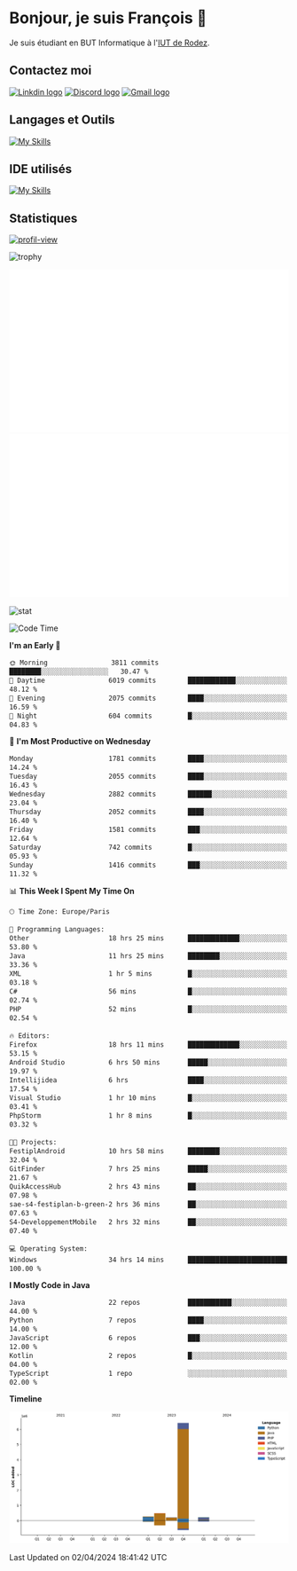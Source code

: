 # Bonjour, je suis François 👋

Je suis étudiant en BUT Informatique à l'[IUT de Rodez](https://iut-rodez.fr).

## Contactez moi

<p>
<a href="https://www.linkedin.com/in/fran%C3%A7ois-de-saint-palais-00985327a/" target="blank"><img src="https://img.shields.io/badge/LinkedIn-0077B5?style=for-the-badge&logo=linkedin&logoColor=white" alt="Linkdin logo"/></a>
<a href="https://discord.gg/francis389" target="blank"><img src="https://img.shields.io/badge/Discord-7289DA?style=for-the-badge&logo=discord&logoColor=white" alt="Discord logo" /></a>
<a href="mailto:francois-sp@gmx.fr" target="blank"><img src="https://img.shields.io/badge/Gmail-D14836?style=for-the-badge&logo=gmail&logoColor=white" alt="Gmail logo"/></a> 
</p>

## Langages et Outils

[![My Skills](https://skillicons.dev/icons?i=java,py,kotlin,git,html,css,sass,vue,angular,react,bootstrap,js,jquery,ts,php,mysql,sqlite,grafana,linux,windows,figma,postman)](https://skillicons.dev)

## IDE utilisés

[![My Skills](https://skillicons.dev/icons?i=idea,phpstorm,pycharm,androidstudio,vscode,webstorm,eclipse)](https://skillicons.dev)

## Statistiques

[![profil-view](https://komarev.com/ghpvc/?username=francois389&label=Profile%20views&color=0e75b6&style=flat)](https://github.com/ryo-ma/github-profile-trophy)

![trophy](https://github-profile-trophy.vercel.app/?username=Francois389&theme=onedark&column=-1)

![top-lang](https://raw.githubusercontent.com/Francois389/github-stat/master/generated/languages.svg#gh-dark-mode-only)
![](https://raw.githubusercontent.com/Francois389/github-stat/master/generated/overview.svg#gh-dark-mode-only)

![stat](https://github-readme-stats.vercel.app/api?username=francois389&show_icons=true&locale=fr&theme=onedark)

<!--START_SECTION:waka-->
![Code Time](http://img.shields.io/badge/Code%20Time-106%20hrs%204%20mins-blue)

**I'm an Early 🐤** 

```text
🌞 Morning                3811 commits        ████████░░░░░░░░░░░░░░░░░   30.47 % 
🌆 Daytime                6019 commits        ████████████░░░░░░░░░░░░░   48.12 % 
🌃 Evening                2075 commits        ████░░░░░░░░░░░░░░░░░░░░░   16.59 % 
🌙 Night                  604 commits         █░░░░░░░░░░░░░░░░░░░░░░░░   04.83 % 
```
📅 **I'm Most Productive on Wednesday** 

```text
Monday                   1781 commits        ████░░░░░░░░░░░░░░░░░░░░░   14.24 % 
Tuesday                  2055 commits        ████░░░░░░░░░░░░░░░░░░░░░   16.43 % 
Wednesday                2882 commits        ██████░░░░░░░░░░░░░░░░░░░   23.04 % 
Thursday                 2052 commits        ████░░░░░░░░░░░░░░░░░░░░░   16.40 % 
Friday                   1581 commits        ███░░░░░░░░░░░░░░░░░░░░░░   12.64 % 
Saturday                 742 commits         █░░░░░░░░░░░░░░░░░░░░░░░░   05.93 % 
Sunday                   1416 commits        ███░░░░░░░░░░░░░░░░░░░░░░   11.32 % 
```


📊 **This Week I Spent My Time On** 

```text
🕑︎ Time Zone: Europe/Paris

💬 Programming Languages: 
Other                    18 hrs 25 mins      █████████████░░░░░░░░░░░░   53.80 % 
Java                     11 hrs 25 mins      ████████░░░░░░░░░░░░░░░░░   33.36 % 
XML                      1 hr 5 mins         █░░░░░░░░░░░░░░░░░░░░░░░░   03.18 % 
C#                       56 mins             █░░░░░░░░░░░░░░░░░░░░░░░░   02.74 % 
PHP                      52 mins             █░░░░░░░░░░░░░░░░░░░░░░░░   02.54 % 

🔥 Editors: 
Firefox                  18 hrs 11 mins      █████████████░░░░░░░░░░░░   53.15 % 
Android Studio           6 hrs 50 mins       █████░░░░░░░░░░░░░░░░░░░░   19.97 % 
Intellijidea             6 hrs               ████░░░░░░░░░░░░░░░░░░░░░   17.54 % 
Visual Studio            1 hr 10 mins        █░░░░░░░░░░░░░░░░░░░░░░░░   03.41 % 
PhpStorm                 1 hr 8 mins         █░░░░░░░░░░░░░░░░░░░░░░░░   03.32 % 

🐱‍💻 Projects: 
FestiplAndroid           10 hrs 58 mins      ████████░░░░░░░░░░░░░░░░░   32.04 % 
GitFinder                7 hrs 25 mins       █████░░░░░░░░░░░░░░░░░░░░   21.67 % 
QuikAccessHub            2 hrs 43 mins       ██░░░░░░░░░░░░░░░░░░░░░░░   07.98 % 
sae-s4-festiplan-b-green-2 hrs 36 mins       ██░░░░░░░░░░░░░░░░░░░░░░░   07.63 % 
S4-DeveloppementMobile   2 hrs 32 mins       ██░░░░░░░░░░░░░░░░░░░░░░░   07.40 % 

💻 Operating System: 
Windows                  34 hrs 14 mins      █████████████████████████   100.00 % 
```

**I Mostly Code in Java** 

```text
Java                     22 repos            ███████████░░░░░░░░░░░░░░   44.00 % 
Python                   7 repos             ████░░░░░░░░░░░░░░░░░░░░░   14.00 % 
JavaScript               6 repos             ███░░░░░░░░░░░░░░░░░░░░░░   12.00 % 
Kotlin                   2 repos             █░░░░░░░░░░░░░░░░░░░░░░░░   04.00 % 
TypeScript               1 repo              ░░░░░░░░░░░░░░░░░░░░░░░░░   02.00 % 
```



**Timeline**

![Lines of Code chart](https://raw.githubusercontent.com/Francois389/Francois389/main/assets/bar_graph.png)


 Last Updated on 02/04/2024 18:41:42 UTC
<!--END_SECTION:waka-->

